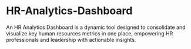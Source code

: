 # HR-Analytics-Dashboard
An HR Analytics Dashboard is a dynamic tool designed to consolidate and visualize key human resources metrics in one place, empowering HR professionals and leadership with actionable insights.
